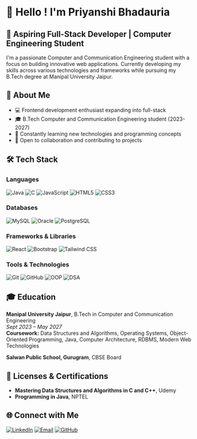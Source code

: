 # 👋 Hello ! I'm Priyanshi Bhadauria

## 💼 Aspiring Full-Stack Developer | Computer Engineering Student

I'm a passionate Computer and Communication Engineering student with a focus on building innovative web applications. Currently developing my skills across various technologies and frameworks while pursuing my B.Tech degree at Manipal University Jaipur.

## 🚀 About Me
- 💻 Frontend development enthusiast expanding into full-stack
- 🎓 B.Tech Computer and Communication Engineering student (2023-2027)
- 🌱 Constantly learning new technologies and programming concepts
- 🤝 Open to collaboration and contributing to projects

## 🛠️ Tech Stack

### Languages
![Java](https://img.shields.io/badge/-Java-ED8B00?style=flat-square&logo=java&logoColor=white)
![C](https://img.shields.io/badge/-C-A8B9CC?style=flat-square&logo=c&logoColor=black)
![JavaScript](https://img.shields.io/badge/-JavaScript-F7DF1E?style=flat-square&logo=javascript&logoColor=black)
![HTML5](https://img.shields.io/badge/-HTML5-E34F26?style=flat-square&logo=html5&logoColor=white)
![CSS3](https://img.shields.io/badge/-CSS3-1572B6?style=flat-square&logo=css3&logoColor=white)

### Databases
![MySQL](https://img.shields.io/badge/-MySQL-4479A1?style=flat-square&logo=mysql&logoColor=white)
![Oracle](https://img.shields.io/badge/-Oracle-F80000?style=flat-square&logo=oracle&logoColor=white)
![PostgreSQL](https://img.shields.io/badge/-PostgreSQL-336791?style=flat-square&logo=postgresql&logoColor=white)

### Frameworks & Libraries
![React](https://img.shields.io/badge/-React-61DAFB?style=flat-square&logo=react&logoColor=black)
![Bootstrap](https://img.shields.io/badge/-Bootstrap-7952B3?style=flat-square&logo=bootstrap&logoColor=white)
![Tailwind CSS](https://img.shields.io/badge/-Tailwind_CSS-38B2AC?style=flat-square&logo=tailwind-css&logoColor=white)

### Tools & Technologies
![Git](https://img.shields.io/badge/-Git-F05032?style=flat-square&logo=git&logoColor=white)
![GitHub](https://img.shields.io/badge/-GitHub-181717?style=flat-square&logo=github&logoColor=white)
![OOP](https://img.shields.io/badge/-OOP-3776AB?style=flat-square)
![DSA](https://img.shields.io/badge/-DSA-FF6F00?style=flat-square)


## 🎓 Education

**Manipal University Jaipur**, B.Tech in Computer and Communication Engineering  
*Sept 2023 – May 2027*  
**Coursework:** Data Structures and Algorithms, Operating Systems, Object-Oriented Programming, Java, Computer Architecture, RDBMS, Modern Web Technologies

**Salwan Public School, Gurugram**, CBSE Board

## 📜 Licenses & Certifications

- **Mastering Data Structures and Algorithms in C and C++**, Udemy
- **Programming in Java**, NPTEL

## 🌐 Connect with Me
[![LinkedIn](https://img.shields.io/badge/-LinkedIn-0A66C2?style=flat-square&logo=linkedin&logoColor=white)](https://www.linkedin.com/in/priyanshi-bhadauria)
[![Email](https://img.shields.io/badge/-Email-D14836?style=flat-square&logo=gmail&logoColor=white)](mailto:priyanshibhadauria2005@gmail.com)
[![GitHub](https://img.shields.io/badge/-GitHub-181717?style=flat-square&logo=github&logoColor=white)](https://github.com/priyanshiii09)

